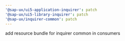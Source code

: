 ```yaml
---
'@sap-ux/ui5-application-inquirer': patch
'@sap-ux/ui5-library-inquirer': patch
'@sap-ux/inquirer-common': patch
---
```


add resource bundle for inquirer common in consumers

